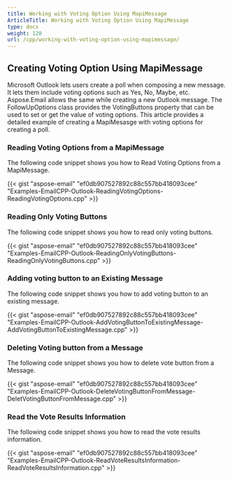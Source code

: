 ```yaml
---
title: Working with Voting Option Using MapiMessage
ArticleTitle: Working with Voting Option Using MapiMessage
type: docs
weight: 120
url: /cpp/working-with-voting-option-using-mapimessage/
---
```


## **Creating Voting Option Using MapiMessage**
Microsoft Outlook lets users create a poll when composing a new message. It lets them include voting options such as Yes, No, Maybe, etc. Aspose.Email allows the same while creating a new Outlook message. The FollowUpOptions class provides the VotingButtons property that can be used to set or get the value of voting options. This article provides a detailed example of creating a MapiMesasge with voting options for creating a poll.
### **Reading Voting Options from a MapiMessage**
The following code snippet shows you how to Read Voting Options from a MapiMessage.



{{< gist "aspose-email" "ef0db907527892c88c557bb418093cee" "Examples-EmailCPP-Outlook-ReadingVotingOptions-ReadingVotingOptions.cpp" >}}
### **Reading Only Voting Buttons**
The following code snippet shows you how to read only voting buttons.

{{< gist "aspose-email" "ef0db907527892c88c557bb418093cee" "Examples-EmailCPP-Outlook-ReadingOnlyVotingButtons-ReadingOnlyVotingButtons.cpp" >}}
### **Adding voting button to an Existing Message**
The following code snippet shows you how to add voting button to an existing message.

{{< gist "aspose-email" "ef0db907527892c88c557bb418093cee" "Examples-EmailCPP-Outlook-AddVotingButtonToExistingMessage-AddVotingButtonToExistingMessage.cpp" >}}
### **Deleting Voting button from a Message**
The following code snippet shows you how to delete vote button from a Message.

{{< gist "aspose-email" "ef0db907527892c88c557bb418093cee" "Examples-EmailCPP-Outlook-DeleteVotingButtonFromMessage-DeletVotingButtonFromMessage.cpp" >}}
### **Read the Vote Results Information**
The following code snippet shows you how to read the vote results information.

{{< gist "aspose-email" "ef0db907527892c88c557bb418093cee" "Examples-EmailCPP-Outlook-ReadVoteResultsInformation-ReadVoteResultsInformation.cpp" >}}

